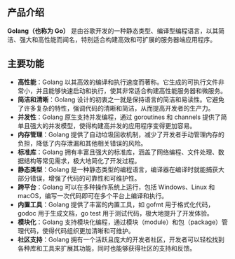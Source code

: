 ## 产品介绍

**Golang（也称为 Go）** 是由谷歌开发的一种静态类型、编译型编程语言，以其简洁、强大和高性能而闻名，特别适合构建高效和可扩展的服务器端应用程序。

## 主要功能

- **高性能**：Golang 以其高效的编译和执行速度而著称。它生成的可执行文件非常小，并且能够快速启动和执行，使其非常适合构建高性能服务器和微服务。
- **简洁和清晰**：Golang 设计的初衷之一就是保持语言的简洁和易读性。它避免了许多复杂的特性，强调代码的清晰和简洁，从而提高开发者的生产力。
- **并发性**：Golang 原生支持并发编程，通过 goroutines 和 channels 提供了简单且强大的并发模型，使得构建高并发的应用程序变得更加容易。
- **内存管理**：Golang 提供了自动垃圾回收机制，减少了开发者手动管理内存的负担，降低了内存泄漏和其他相关错误的风险。
- **标准库**：Golang 拥有丰富且强大的标准库，涵盖了网络编程、文件处理、数据结构等常见需求，极大地简化了开发过程。
- **静态类型**：Golang 是一种静态类型的编程语言，编译器在编译时就能捕获大部分错误，增强了代码的可靠性和可维护性。
- **跨平台**：Golang 可以在多种操作系统上运行，包括 Windows、Linux 和 macOS，编写一次代码即可在多个平台上编译和执行。
- **内置工具**：Golang 提供了丰富的内置工具，如 gofmt 用于格式化代码，godoc 用于生成文档，go test 用于测试代码，极大地提升了开发体验。
- **模块化**：Golang 支持模块化编程，通过模块（module）和包（package）管理代码，使得代码组织更加清晰和可维护。
- **社区支持**：Golang 拥有一个活跃且庞大的开发者社区，开发者可以轻松找到各种库和工具来扩展其功能，同时也能够获得社区的支持和反馈。
